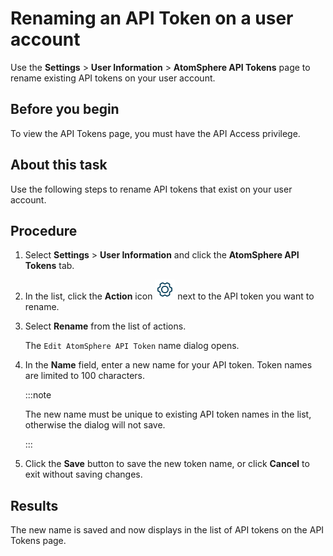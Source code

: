 # Renaming an API Token on a user account

<head>
  <meta name="guidename" content="Platform"/>
  <meta name="context" content="GUID-ca4e1e3c-cd2d-4b90-9273-d6a847578479"/>
</head>

Use the **Settings** \> **User Information** \> **AtomSphere API Tokens** page to rename existing API tokens on your user account.

## Before you begin

To view the API Tokens page, you must have the API Access privilege.

## About this task

Use the following steps to rename API tokens that exist on your user account.

## Procedure

1. Select **Settings** \> **User Information** and click the **AtomSphere API Tokens** tab.

2. In the list, click the **Action** icon ![img-int-blue_gear](./Images/img-int-blue_gear_2e987bfd-68b2-44b9-af38-4701b3af2b97.jpg) next to the API token you want to rename.

3. Select **Rename** from the list of actions.

   The `Edit AtomSphere API Token` name dialog opens.

4. In the **Name** field, enter a new name for your API token. Token names are limited to 100 characters.

   :::note 

   The new name must be unique to existing API token names in the list, otherwise the dialog will not save.

   :::

5. Click the **Save** button to save the new token name, or click **Cancel** to exit without saving changes.

## Results

The new name is saved and now displays in the list of API tokens on the API Tokens page.
